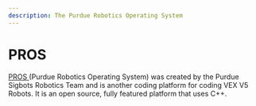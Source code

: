 ```yaml
---
description: The Purdue Robotics Operating System
---
```


# PROS

[PROS ](https://pros.cs.purdue.edu/)(Purdue Robotics Operating System) was created by the Purdue Sigbots Robotics Team and is another coding platform for coding VEX V5 Robots. It is an open source, fully featured platform that uses C++.
